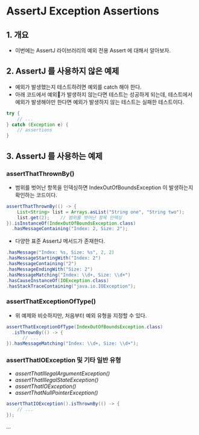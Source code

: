 # AssertJ Exception Assertions

## 1. 개요&#x20;

* 이번에는 AssertJ 라이브러리의 예외 전용 Assert 에 대해서 알아보자.&#x20;

## 2. AssertJ 를 사용하지 않은 예제&#x20;

* 예외가 발생했는지 테스트하려면 예외를 catch 해야 한다.&#x20;
* 아래 코드에서 예외가 발생하지 않는다면 테스트는 성공하게 되는데, 테스트에서 예외가 발생해야만 한다면 예외가 발생하지 않는 테스트는 실패한 테스트이다.&#x20;

```java
try {
    // ...
} catch (Exception e) {
    // assertions
}
```

## 3. AssertJ 를 사용하는 예제&#x20;

### **assertThatThrownBy()** <a href="#bd-1-using-assertthatthrownby" id="bd-1-using-assertthatthrownby"></a>

* 범위를 벗어난 항목을 인덱싱하면 IndexOutOfBoundsException 이 발생하는지 확인하는 코드이다.

```java
assertThatThrownBy(() -> {
    List<String> list = Arrays.asList("String one", "String two");
    list.get(2);    // 범위를 벗어난 항목 인덱싱
}).isInstanceOf(IndexOutOfBoundsException.class)
  .hasMessageContaining("Index: 2, Size: 2");
```

* 다양한 표준 AssertJ 메서드가 존재한다.&#x20;

```java
.hasMessage("Index: %s, Size: %s", 2, 2)
.hasMessageStartingWith("Index: 2")
.hasMessageContaining("2")
.hasMessageEndingWith("Size: 2")
.hasMessageMatching("Index: \\d+, Size: \\d+")
.hasCauseInstanceOf(IOException.class)
.hasStackTraceContaining("java.io.IOException");
```

### **assertThatExceptionOfType()** <a href="#bd-2-using-assertthatexceptionoftype" id="bd-2-using-assertthatexceptionoftype"></a>

* 위 예제와 비슷하지만, 처음부터 예외 유형을 지정할 수 있다.&#x20;

```java
assertThatExceptionOfType(IndexOutOfBoundsException.class)
  .isThrownBy(() -> {
      // ...
}).hasMessageMatching("Index: \\d+, Size: \\d+");
```

### **assertThatIOException 및 기타 일반 유형**  <a href="#bd-3-using-assertthatioexception-and-other-common-types" id="bd-3-using-assertthatioexception-and-other-common-types"></a>

* _assertThatIllegalArgumentException()_
* _assertThatIllegalStateException()_
* _assertThatIOException()_
* _assertThatNullPointerException()_

```java
assertThatIOException().isThrownBy(() -> {
    // ...
});
```

_..._&#x20;
